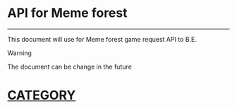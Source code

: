 # API for Meme forest
---
This document will use for Meme forest game request API to B.E.
> [!WARNING]
> The document can be change in the future

# [CATEGORY](API/Category.md)
